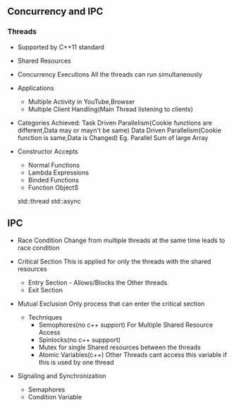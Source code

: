 ## Concurrency and IPC
### Threads
* Supported by C++11 standard
* Shared Resources
* Concurrency Executions
    All the threads can run simultaneously
* Applications
    * Multiple Activity in YouTube,Browser
    * Multiple Client Handling(Main Thread listening to clients)
* Categories Achieved:
    Task Driven Parallelism(Cookie functions are different,Data may or mayn't be same)
    Data Driven Parallelism(Cookie function is same,Data is Changed)
        Eg. Parallel Sum of large Array

* Constructor Accepts
    * Normal Functions
    * Lambda Expressions
    * Binded Functions
    * Function ObjectS

    std::thread
    std::async

## IPC 
* Race Condition
    Change from multiple threads at the same time leads to race condition

* Critical Section
    This is applied for only the threads with the shared resources
    * Entry Section - Allows/Blocks the Other threads
    * Exit Section

* Mutual Exclusion
    Only process that can enter the critical section
    * Techniques
        * Semophores(no c++ support)
            For Multiple Shared Resource Access
        * Spinlocks(no c++ suppport)
        * Mutex
            for single Shared resources between the threads
        * Atomic Variables(c++)
            Other Threads cant access this variable if this is used by one thread


* Signaling and Synchronization
    * Semaphores
    * Condition Variable